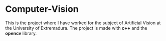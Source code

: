 # Computer-Vision
This is the project where I have worked for the subject of Artificial Vision at the University of Extremadura.
The project is made with **c++** and the **opencv** library.
